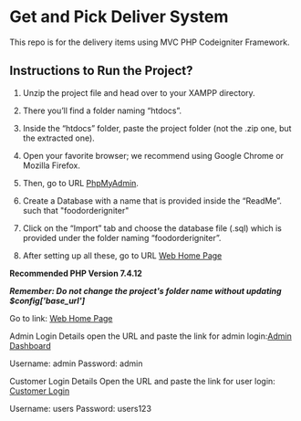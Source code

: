 # Get and Pick Deliver System
This repo is for the delivery items using MVC PHP Codeigniter Framework. 

## Instructions to Run the Project?

1. Unzip the project file and head over to your XAMPP directory.

2. There you’ll find a folder naming “htdocs”.

3. Inside the “htdocs” folder, paste the project folder (not the .zip one, but the extracted one).

4. Open your favorite browser; we recommend using Google Chrome or Mozilla Firefox.

5. Then, go to URL [PhpMyAdmin](http://localhost/phpmyadmin).

6. Create a Database with a name that is provided inside the “ReadMe”. such that "foodorderigniter"

7. Click on the “Import” tab and choose the database file (.sql) which is provided under the folder naming “foodorderigniter”.

8. After setting up all these, go to URL [Web Home Page](http://localhost/foodienator/)


**Recommended PHP Version 7.4.12**


***Remember: Do not change the project's folder name without updating $config['base_url']***


Go to link: [Web Home Page](http://localhost/foodienator/)

Admin Login Details
open the URL and paste the link for admin login:[Admin Dashboard](http://localhost/foodienator/admin/home)

Username: admin
Password: admin

Customer Login Details
Open the URL and paste the link for user login: [Customer Login](http://localhost/foodienator/home/index)

Username: users
Password: users123
